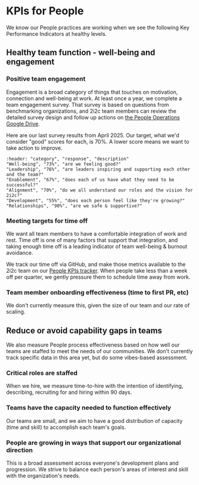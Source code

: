 # KPIs for People 

We know our People practices are working when we see the following Key Performance Indicators at healthy levels.

## Healthy team function - well-being and engagement

### Positive team engagement 
Engagement is a broad category of things that touches on motivation, connection and well-being at work. At least once a year, we complete a team engagement survey. That survey is based on questions from benchmarking organizations, and 2i2c team members can review the detailed survey design and follow up actions on [the People Operations Google Drive](https://drive.google.com/drive/u/2/folders/1JK9f7tF9s4BKW8gNLIDoNLFuV979nkzy). 

Here are our last survey results from April 2025. Our target, what we'd consider "good" scores for each, is 70%. A lower score means we want to take action to improve. 

```{csv-table}
:header: "category", "response", "description"
"Well-being", "73%", "are we feeling good?"
"Leadership", "76%", "are leaders inspiring and supporting each other and the team?"
"Enablement", "67%", "does each of us have what they need to be successful?"
"Alignment", "70%", "do we all understand our roles and the vision for 2i2c?"
"Development", "55%", "does each person feel like they're growing?"
"Relationships", "90%", "are we safe & supportive?"
```

### Meeting targets for time off 
We want all team members to have a comfortable integration of work and rest. Time off is one of many factors that support that integration, and taking enough time off is a leading indicator of team well-being & burnout avoidance. 

We track our time off via GitHub, and make those metrics available to the 2i2c team on our [People KPIs tracker](https://2i2c.org/kpis/people/). When people take less than a week off per quarter, we gently pressure them to schedule time away from work. 

### Team member onboarding effectiveness (time to first PR, etc)
We don't currently measure this, given the size of our team and our rate of scaling.

## Reduce or avoid capability gaps in teams
We also measure People process effectiveness based on how well our teams are staffed to meet the needs of our communities. We don't currently track specific data in this area yet, but do some vibes-based assessment.

### Critical roles are staffed
When we hire, we measure time-to-hire with the intention of identifying, describing, recruiting for and hiring within 90 days. 

### Teams have the capacity needed to function effectively
Our teams are small, and we aim to have a good distribution of capacity (time and skill) to accomplish each team's goals.

### People are growing in ways that support our organizational direction
This is a broad assessment across everyone's development plans and progression. We strive to balance each person's areas of interest and skill with the organization's needs. 


